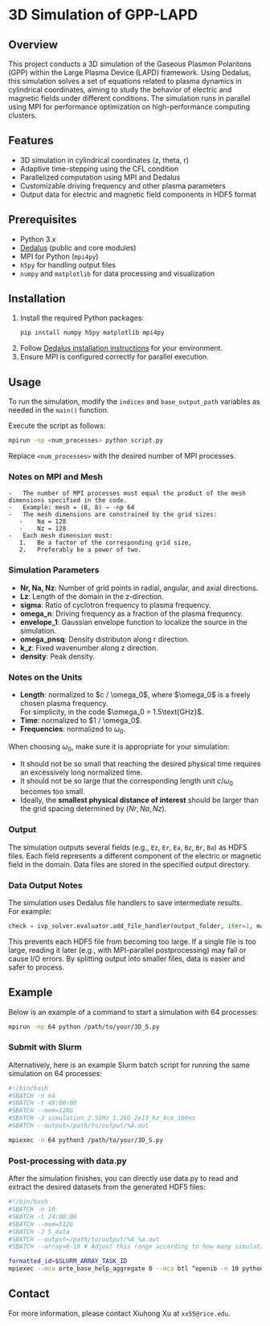 # 3D Simulation of GPP-LAPD

## Overview
This project conducts a 3D simulation of the Gaseous Plasmon Polaritons (GPP) within the Large Plasma Device (LAPD) framework. Using Dedalus, this simulation solves a set of equations related to plasma dynamics in cylindrical coordinates, aiming to study the behavior of electric and magnetic fields under different conditions. The simulation runs in parallel using MPI for performance optimization on high-performance computing clusters.

## Features
- 3D simulation in cylindrical coordinates (z, theta, r)
- Adaptive time-stepping using the CFL condition
- Parallelized computation using MPI and Dedalus
- Customizable driving frequency and other plasma parameters
- Output data for electric and magnetic field components in HDF5 format

## Prerequisites
- Python 3.x
- [Dedalus](https://dedalus-project.readthedocs.io/en/latest/) (public and core modules)
- MPI for Python (`mpi4py`)
- `h5py` for handling output files
- `numpy` and `matplotlib` for data processing and visualization

## Installation
1. Install the required Python packages:
   ```bash
   pip install numpy h5py matplotlib mpi4py
   ```
2. Follow [Dedalus installation instructions](https://dedalus-project.readthedocs.io/en/latest/) for your environment.
3. Ensure MPI is configured correctly for parallel execution.

## Usage
To run the simulation, modify the `indices` and `base_output_path` variables as needed in the `main()` function.

Execute the script as follows:
```bash
mpirun -np <num_processes> python script.py
```
Replace `<num_processes>` with the desired number of MPI processes.

### Notes on MPI and Mesh

	-	The number of MPI processes must equal the product of the mesh dimensions specified in the code.
	-	Example: mesh = (8, 8) → -np 64
	-	The mesh dimensions are constrained by the grid sizes:
	   -	Na = 128
	   -	Nz = 128
	-	Each mesh dimension must:
	   1.	Be a factor of the corresponding grid size,
	   2.	Preferably be a power of two.
	


### Simulation Parameters
- **Nr, Na, Nz**: Number of grid points in radial, angular, and axial directions.
- **Lz**: Length of the domain in the z-direction.
- **sigma**: Ratio of cyclotron frequency to plasma frequency.
- **omega_n**: Driving frequency as a fraction of the plasma frequency.
- **envelope_1**: Gaussian envelope function to localize the source in the simulation.
- **omega_pnsq**: Density distributon along r direction.
- **k_z**: Fixed wavenumber along z direction.
- **density**: Peak density.

### Notes on the Units
- **Length**: normalized to $c / \omega_0\$, where $\omega_0\$ is a freely chosen plasma frequency.  
  For simplicity, in the code $\omega_0 = 1.5\text{GHz}\$.  
- **Time**: normalized to $1 / \omega_0\$.
- **Frequencies**: normalized to $\omega_0$. 

When choosing $\omega_0$, make sure it is appropriate for your simulation:  

- It should not be so small that reaching the desired physical time requires an excessively long normalized time.  
- It should not be so large that the corresponding length unit $c / \omega_0$ becomes too small.  
- Ideally, the **smallest physical distance of interest** should be larger than the grid spacing determined by $(Nr, Na, Nz)$.
### Output
The simulation outputs several fields (e.g., `Ez`, `Er`, `Ea`, `Bz`, `Br`, `Ba`) as HDF5 files. Each field represents a different component of the electric or magnetic field in the domain. Data files are stored in the specified output directory.
### Data Output Notes

The simulation uses Dedalus file handlers to save intermediate results.  
For example:

```python
check = ivp_solver.evaluator.add_file_handler(output_folder, iter=1, max_writes=500)
```
This prevents each HDF5 file from becoming too large.
If a single file is too large, reading it later (e.g., with MPI-parallel postprocessing) may fail or cause I/O errors.
By splitting output into smaller files, data is easier and safer to process.
## Example
Below is an example of a command to start a simulation with 64 processes:
```bash
mpirun -np 64 python /path/to/your/3D_S.py
```
### Submit with Slurm
Alternatively, here is an example Slurm batch script for running the same simulation on 64 processes:
```BASH
#!/bin/bash
#SBATCH -n 64
#SBATCH -t 48:00:00
#SBATCH --mem=128G
#SBATCH -J simulation_2.5GHz_1.2kG_2e13_kz_4cm_100ns
#SBATCH --output=/path/to/output/%A.out

mpiexec -n 64 python3 /path/to/your/3D_S.py
```
### Post-processing with data.py

After the simulation finishes, you can directly use data.py to read and extract the desired datasets from the generated HDF5 files:
```bash
#!/bin/bash
#SBATCH -n 10
#SBATCH -t 24:00:00
#SBATCH --mem=512G
#SBATCH -J S_data
#SBATCH --output=/path/to/output/%A_%a.out
#SBATCH --array=0-19 # Adjust this range according to how many simulation indices you have run

formatted_id=$SLURM_ARRAY_TASK_ID
mpiexec --mca orte_base_help_aggregate 0 --mca btl ^openib -n 10 python3 /path/to/data.py $formatted_id
```
## Contact
For more information, please contact Xiuhong Xu at `xx55@rice.edu`.

